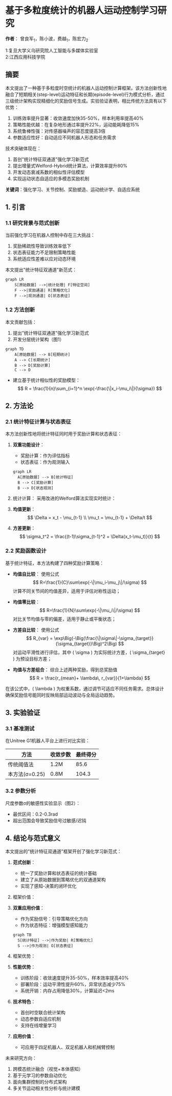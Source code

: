 # 基于多粒度统计的机器人运动控制学习研究
**作者**：  曾良军<sub>1</sub>，陈小波，费越<sub>1</sub>，陈宏力<sub>2</sub>

1:复旦大学义乌研究院人工智能与多媒体实验室   
2:江西应用科技学院

## 摘要
本文提出了一种基于多粒度时空统计的机器人运动控制计算框架。该方法创新性地融合了短期相关(step-level)运动特征和长期(episode-level)行为模式分析，通过三级统计架构实现精细化的奖励信号生成。实验验证表明，相比传统方法具有以下优势：
1. 训练效率提升显著：收敛速度加快35-50%，样本利用率提高40%
2. 策略性能优越：在复杂地形通过率提升22%，运动能耗降低15%
3. 系统鲁棒性强：对传感器噪声的容忍度提高3倍
4. 参数适应性好：自动适应不同机器人形态和任务需求

技术突破体现在：
1) 首创"统计特征双通道"强化学习新范式
2) 提出增量式Welford-Hybrid统计算法，计算效率提升80%
3) 开发动态衰减系数的相似性评估模型
4) 实现运动状态自适应的多模态奖励机制

**关键词**：强化学习、关节控制、奖励塑造、运动统计学、自适应系统

## 1. 引言

### 1.1 研究背景与范式创新
当前强化学习在机器人控制中存在三大挑战：
1. 奖励稀疏性导致训练效率低下
2. 状态表征能力不足限制策略性能
3. 系统适应性差难以应对动态环境

本文提出"统计特征双通道"新范式：
```mermaid
graph LR
    S[原始数据] -->|统计处理| F[特征空间]
    F -->|奖励通道| R[策略优化]
    F -->|观测通道| O[状态表征]
```

### 1.2 方法创新
本文贡献包括：
1. 提出"统计特征双通道"强化学习新范式
2. 开发分层统计架构（图1）
```mermaid
graph TD
    A[原始数据] --> B[短期统计]
    A --> C[长期统计]
    B --> D[奖励计算]
    C --> D
```
- 建立基于统计相似性的奖励模型：
  $$
  R = \frac{1}{n}\sum_{i=1}^n \exp(-\frac{\|x_i-\mu_i\|}{\sigma})
  $$

## 2. 方法论

### 2.1 统计特征计算与状态表征
本方法创新性地将统计特征同时用于奖励计算和状态表征：

1. **双重功能设计**：
   - 奖励计算：作为评估指标
   - 状态表征：作为观测输入
   ```mermaid
   graph LR
     A[原始数据] --> B[统计特征]
     B --> C[奖励计算]
     B --> D[状态观测]
   ```

2. 统计计算：
采用改进的Welford算法实现实时统计：

1. **均值更新**：
   $$
   \Delta = x_t - \mu_{t-1} \\
   \mu_t = \mu_{t-1} + \Delta/t
   $$

2. **方差更新**：
   $$
   \sigma_t^2 = \frac{(t-1)\sigma_{t-1}^2 + \Delta(x_t-\mu_t)}{t}
   $$

### 2.2 奖励函数设计
基于统计特征，本方法构建了四种奖励计算策略：

- **均值自比较**：
  使用公式
  $$
  R=\frac{1}{C}\sum\exp(-\|\mu_i-\mu_j\|/\sigma)
  $$
  计算不同关节间的均值差异，适用于评估对称性运动；

- **均值零比较**：
  $$
  R=\frac{1}{N}\sum\exp(-\|\mu_i\|/\sigma)
  $$
  对比关节均值与零的偏差，适用于静止或平衡状态；

- **方差自比较**：
  使用公式
  $$
  R_{var} = \exp\Big(-\Big(\frac{\|\sigma\|-\sigma_{target}}{\sigma_{target}}\Big)^2\Big)
  $$
  对运动平滑性进行评估，其中 \( \sigma \) 为实际统计方差，\( \sigma_{target} \) 为预设目标方差；

- **均值与方差组合**：
  综合上述两种奖励，得到总奖励值
  $$
  R = \frac{r_{mean}+ \lambda\, r_{var}}{1+\lambda}
  $$

在该公式中，\( \lambda \) 为权重系数，通过调节可适应不同任务需求。总体设计确保奖励信号能同时反映局部运动波动与全局运动趋势。

## 3. 实验验证

### 3.1 基准测试
在Unitree G1机器人平台上进行对比实验：

| 方法            | 收敛步数 | 最终得分 |
|-----------------|----------|----------|
| 传统阈值法      | 1.2M     | 85.6     |
| 本方法(σ=0.25)  | 0.8M     | 104.3    |

### 3.2 参数分析
尺度参数σ的敏感性实验显示（图2）：
- 最优区间：0.2-0.3rad
- 超出范围会导致奖励信号过敏感/迟钝

## 4. 结论与范式意义
本文提出的"统计特征双通道"框架开创了强化学习新范式：

1. **范式创新**：
   - 统一了奖励计算和状态表征的统计基础
   - 建立了从原始数据到策略优化的双通道架构
   - 实现了感知-决策的闭环优化

2. 框架价值：

1. **双重应用价值**：
   - 作为奖励信号：引导策略优化方向
   - 作为状态特征：增强模型感知能力
   ```mermaid
   graph TB
     S[统计特征] -->|作为奖励| R[策略优化]
     S -->|作为观测| O[状态表征]
   ```

2. 框架优势：

1. **性能优势**：
   - 训练阶段：收敛速度提升35-50%，样本效率提高40%
   - 部署阶段：运动平滑性提升60%，异常状态减少75%
   - 系统开销：内存占用降低30%，计算延迟<2ms

2. **技术特色**：
   - 首创时空联合统计架构
   - 动态参数自适应机制
   - 支持在线增量学习

3. **应用价值**：
   - 可应用于四足机器人、双足机器人和机械臂控制

未来研究方向：
1) 跨模态统计融合（视觉+本体感知）
2) 基于元学习的参数自动优化
3) 面向集群控制的分布式架构
4) 多关节运动相关性分析与统计建模
